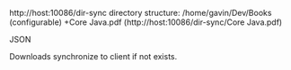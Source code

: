 
http://host:10086/dir-sync
directory structure:
/home/gavin/Dev/Books (configurable)
+Core Java.pdf   (http://host:10086/dir-sync/Core Java.pdf)


JSON


Downloads
synchronize to client if not exists. 
